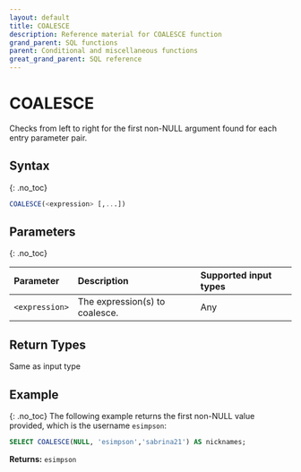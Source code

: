 ```yaml
---
layout: default
title: COALESCE
description: Reference material for COALESCE function
grand_parent: SQL functions
parent: Conditional and miscellaneous functions
great_grand_parent: SQL reference
---
```


# COALESCE

Checks from left to right for the first non-NULL argument found for each entry parameter pair. 

## Syntax
{: .no_toc}

```sql
COALESCE(<expression> [,...])
```

## Parameters 
{: .no_toc}


| Parameter | Description        |Supported input types | 
| :--------- | :---------------------------------------------------|:------------|
| `<expression>` | The expression(s) to coalesce. | Any |

## Return Types
Same as input type

## Example
{: .no_toc}
The following example returns the first non-NULL value provided, which is the username `esimpson`:

```sql
SELECT COALESCE(NULL, 'esimpson','sabrina21') AS nicknames;
```

**Returns:** `esimpson`
